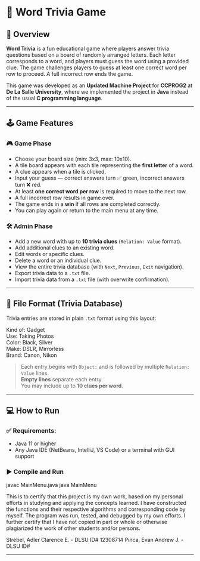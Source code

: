 # 📘 Word Trivia Game

## 📌 Overview

**Word Trivia** is a fun educational game where players answer trivia questions based on a board of randomly arranged letters. Each letter corresponds to a word, and players must guess the word using a provided clue. The game challenges players to guess at least one correct word per row to proceed. A full incorrect row ends the game.

This game was developed as an **Updated Machine Project** for **CCPROG2** at **De La Salle University**, where we implemented the project in **Java** instead of the usual **C programming language**.

---

## 🕹️ Game Features

### 🎮 Game Phase
- Choose your board size (min: 3x3, max: 10x10).
- A tile board appears with each tile representing the **first letter** of a word.
- A clue appears when a tile is clicked.
- Input your guess — correct answers turn ✅ green, incorrect answers turn ❌ red.
- At least **one correct word per row** is required to move to the next row.
- A full incorrect row results in game over.
- The game ends in a **win** if all rows are completed correctly.
- You can play again or return to the main menu at any time.

### 🛠️ Admin Phase
- Add a new word with up to **10 trivia clues** (`Relation: Value` format).
- Add additional clues to an existing word.
- Edit words or specific clues.
- Delete a word or an individual clue.
- View the entire trivia database (with `Next`, `Previous`, `Exit` navigation).
- Export trivia data to a `.txt` file.
- Import trivia data from a `.txt` file (with overwrite confirmation).

---

## 📂 File Format (Trivia Database)

Trivia entries are stored in plain `.txt` format using this layout:

Kind of: Gadget  
Use: Taking Photos  
Color: Black, Silver  
Make: DSLR, Mirrorless  
Brand: Canon, Nikon  

> Each entry begins with `Object:` and is followed by multiple `Relation: Value` lines.  
> **Empty lines** separate each entry.  
> You may include up to **10 clues per word**.

---

## 💻 How to Run

### ✅ Requirements:
- Java 11 or higher
- Any Java IDE (NetBeans, IntelliJ, VS Code) or a terminal with GUI support

### ▶️ Compile and Run

javac MainMenu.java 
java MainMenu

This is to certify that this project is my own work, based on my personal efforts in studying and applying the concepts learned. I have constructed the functions and their respective algorithms and corresponding code by myself. The program was run, tested, and debugged by my own efforts. I further certify that I have not copied in part or whole or otherwise plagiarized the work of other students and/or persons.

Strebel, Adler Clarence E. - DLSU ID# 12308714
Pinca, Evan Andrew J. - DLSU ID# <ID NUM>

---
